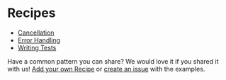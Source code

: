 # Recipes

* [Cancellation](Cancellation.md)
* [Error Handling](ErrorHandling.md)
* [Writing Tests](WritingTests.md)

Have a common pattern you can share? We would love it if you shared it with us! [Add your own Recipe](https://github.com/redux-observable/redux-observable/edit/master/docs/recipes/SUMMARY.md) or [create an issue](https://github.com/redux-observable/redux-observable/issues/new) with the examples.